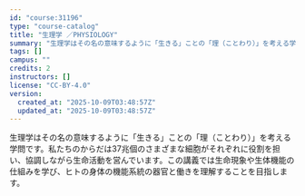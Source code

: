 ```yaml
---
id: "course:31196"
type: "course-catalog"
title: "生理学 ／PHYSIOLOGY"
summary: "生理学はその名の意味するように「生きる」ことの「理（ことわり）」を考える学問です。私たちのからだは37兆個のさまざまな細胞がそれぞれに役割を担い、協調しながら生命活動を営んでいます。この講義では生命現象や生体機能の仕組みを学び、ヒトの身体の…"
tags: []
campus: ""
credits: 2
instructors: []
license: "CC-BY-4.0"
version:
  created_at: "2025-10-09T03:48:57Z"
  updated_at: "2025-10-09T03:48:57Z"
---
```

生理学はその名の意味するように「生きる」ことの「理（ことわり）」を考える学問です。私たちのからだは37兆個のさまざまな細胞がそれぞれに役割を担い、協調しながら生命活動を営んでいます。この講義では生命現象や生体機能の仕組みを学び、ヒトの身体の機能系統の器官と働きを理解することを目指します。

